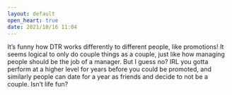 ```yaml
---
layout: default
open_heart: true
date: 2021/10/16 11:04
---
```


It’s funny how DTR works differently to different people, like promotions! It seems logical to only do couple things as a couple, just like how managing people should be the job of a manager. But I guess no? IRL you gotta perform at a higher level for years before you could be promoted, and similarly people can date for a year as friends and decide to not be a couple. Isn’t life fun?
